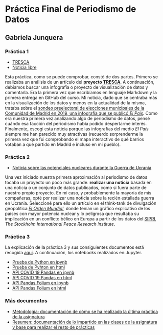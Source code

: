 # Práctica Final de Periodismo de Datos 
## Gabriela Junquera
### Práctica 1
- [TRESCA](practica-1-tresca.md)
- [Noticia libre](practica-1-libre.md)

Esta práctica, como se puede comprobar, constó de dos partes. Primero se realizaba un análisis de un artículo del **proyecto [TRESCA](https://trescaproject.eu)**. A continuación, debíamos buscar una infografía o proyecto de visualización de datos y comentarla. Era la primera vez que escribíamos en lenguaje Markdown y la primera entrega en GitHub del curso. Mi noticia, dado que se centraba más en la visualización de los datos y menos en la actualidad de la misma, trataba sobre el [sondeo preelectoral de elecciones municipales de la Comunidad de Madrid en 2019, una infografía que se publicó *El País*](https://elpais.com/politica/2019/05/19/actualidad/1558286092_743317.html#?rel=mas). Como era nuestra primera vez analizando algo de periodismo de datos, pensé cuándo esa facción del periodismo había podido despertarme interés. Finalmente, escogí esta noticia porque las infografías del medio *El País* siempre me han parecido muy atractivas (recuerdo sorprenderme la primera vez que fui comprobando el mapa interactivo de qué barrios votaban a qué partido en Madrid e incluso en mi pueblo).

### Práctica 2
- [Noticia sobre las potenciales nucleares durante la Guerra de Ucrania](practica-2.md)

Una vez iniciado nuestra primera aproximación al periodismo de datos tocaba un proyecto un poco más grande: **realizar una noticia** basada en una noticia o un conjunto de datos publicados, como si fuera parte de nuestro propio proyecto. En mi caso, y probablemente la mayoría de mis compañeras, opté por realizar una noticia sobre la recién estallada guerra en Ucrania. Seleccioné para ello un artículo en el think-tank de divulgación geopolítica [*El Orden Mundial*](https://elordenmundial.com/mapas-y-graficos/armas-nucleares-mundo/), donde tenían un gráfico explicativo de los países con mayor potencia nuclear y lo peligrosa que resultaba su implicación en un conflicto bélico en Europa a partir de los datos del [SIPRI](https://sipri.org/media/press-release/2021/global-nuclear-arsenals-grow-states-continue-modernize-new-sipri-yearbook-out-now), *The Stockholm International Peace Research Institute*. 

### Práctica 3
La explicación de la práctica 3 y sus consiguientes documentos está recogida [aquí](practica-3.md).
A continuación, los notebooks realizados en Jupyter.

- [Prueba de Python en ipynb](prueba-python.ipynb)
- [Prueba de Pyhton en html](prueba-python.html)
- [API COVID 19 Pandas en ipynb](python-api-covid19-pandas.ipynb)
- [API COVID 19 Pandas en html](python-api-covid19-pandas.html)
- [API Pandas Folium en ipynb](api-pandas-folium.ipynb)
- [API Pandas Folium en html](api-pandas-folium.html)


### Más documentos
- [Metodología: documentación de cómo se ha realizado la última práctica de la asignatura](metodologias.md)
- [Resumen: documentación de lo impartido en las clases de la asignatura y base para realizar el resto de prácticas](resumen.md)
